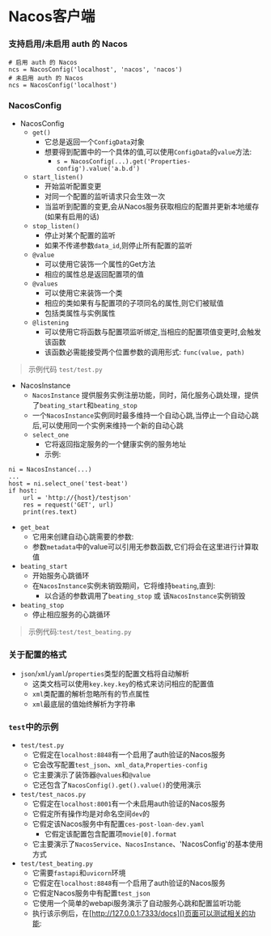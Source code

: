# Nacos客户端

### 支持启用/未启用 auth 的 Nacos

```
# 启用 auth 的 Nacos
ncs = NacosConfig('localhost', 'nacos', 'nacos')
# 未启用 auth 的 Nacos
ncs = NacosConfig('localhost')
```


### NacosConfig
* NacosConfig
   * `get()`
      * 它总是返回一个`ConfigData`对象
      * 想要得到配置中的一个具体的值,可以使用`ConfigData`的`value`方法:
         * `s = NacosConfig(...).get('Properties-config').value('a.b.d')`
   * `start_listen()`
      * 开始监听配置变更
      * 对同一个配置的监听请求只会生效一次
      * 当监听到配置的变更,会从Nacos服务获取相应的配置并更新本地缓存(如果有启用的话)
   * `stop_listen()`
      * 停止对某个配置的监听
      * 如果不传递参数`data_id`,则停止所有配置的监听
   * `@value`
      * 可以使用它装饰一个属性的Get方法
      * 相应的属性总是返回配置项的值
   * `@values`
      * 可以使用它来装饰一个类
      * 相应的类如果有与配置项的子项同名的属性,则它们被赋值
      * 包括类属性与实例属性
   * `@listening`
      * 可以使用它将函数与配置项监听绑定,当相应的配置项值变更时,会触发该函数
      * 该函数必需能接受两个位置参数的调用形式: `func(value, path)`

> 示例代码 `test/test.py`


* NacosInstance
   * `NacosInstance` 提供服务实例注册功能，同时，简化服务心跳处理，提供了`beating_start`和`beating_stop`
   * 一个`NacosInstance`实例同时最多维持一个自动心跳,当停止一个自动心跳后,可以使用同一个实例来维持一个新的自动心跳
   * `select_one`
      * 它将返回指定服务的一个健康实例的服务地址
      * 示例:
```
ni = NacosInstance(...)
...
host = ni.select_one('test-beat')
if host:
    url = 'http://{host}/testjson'
    res = request('GET', url)
    print(res.text)
```

   * `get_beat`
      * 它用来创建自动心跳需要的参数:
      * 参数`metadata`中的value可以引用无参数函数,它们将会在这里进行计算取值
   * `beating_start`
      * 开始服务心跳循环
      * 在`NacosInstance`实例未销毁期间，它将维持`beating`,直到:
         * 以合适的参数调用了`beating_stop` 或 该`NacosInstance`实例销毁
   * `beating_stop`
      * 停止相应服务的心跳循环


> 示例代码:`test/test_beating.py`


### 关于配置的格式
* `json`/`xml`/`yaml`/`properties`类型的配置文档将自动解析
   * 这类文档可以使用`key.key.key`的格式来访问相应的配置值
   * `xml`类配置的解析忽略所有的节点属性
   * `xml`最底层的值始终解析为字符串

### `test`中的示例
* `test/test.py`
   * 它假定在`localhost:8848`有一个启用了auth验证的Nacos服务
   * 它会改写配置`test_json`、`xml_data`,`Properties-config`
   * 它主要演示了装饰器`@values`和`@value`
   * 它还包含了`NacosConfig().get().value()`的使用演示
* `test/test_nacos.py`
    * 它假定在`localhost:8001`有一个未启用auth验证的Nacos服务
    * 它假定所有操作均是对命名空间`dev`的
    * 它假定该Nacos服务中有配置`ces-post-loan-dev.yaml`
       * 它假定该配置包含配置项`movie[0].format`
    * 它主要演示了`NacosService`、`NacosInstance`、'NacosConfig'的基本使用方式
* `test/test_beating.py`
    * 它需要`fastapi`和`uvicorn`环境
    * 它假定在`localhost:8848`有一个启用了auth验证的Nacos服务
    * 它假定Nacos服务中有配置`test_json`
    * 它使用一个简单的webapi服务演示了自动服务心跳和配置监听功能
    * 执行该示例后，在[http://127.0.0.1:7333/docs]()页面可以测试相关的功能:


